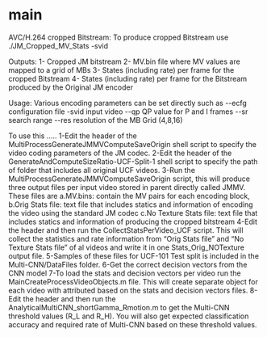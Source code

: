 # main
AVC/H.264 cropped Bitstream:
To produce cropped Bitstream use
./JM_Cropped_MV_Stats -svid <source video>

Outputs:
1- Cropped JM bitstream
2- MV.bin file where MV values are mapped to a grid of MBs
3- States (including rate) per frame for the cropped Bitstream
4- States (including rate) per frame for the Bitstream produced by the Original JM encoder

Usage:
Various encoding parameters can be set directly such as
   --ecfg   configuration file
   -svid    input video
   --qp     QP value for P and I frames
   --sr     search range
   --res    resolution of the MB Grid (4,8,16)
   

To use this .....
1-Edit the header of the MultiProcessGenerateJMMVComputeSaveOrigin shell script to specify the video coding parameters of the JM codec.
2-Edit the header of the  GenerateAndComputeSizeRatio-UCF-Split-1 shell script to specify the path of folder that includes all original UCF videos.
3-Run the MultiProcessGenerateJMMVComputeSaveOrigin script, this will produce three output files per input video stored in parent directly called JMMV. These files are
   a.MV.bins: contain the MV pairs for each encoding block, 
   b.Orig Stats file: text file that includes statics and information of encoding the video using the standard JM codec
   c.No Texture Stats file: text file that includes statics and information of producing the cropped bitstream
4-Edit the header and then run the CollectStatsPerVideo_UCF script. This will collect the statistics and rate information from “Orig Stats file” and “No Texture Stats file” of al videos and write it in one Stats_Orig_NOTexture output file.
5-Samples of these files for UCF-101 Test split is included in the Multi-CNN/DataFiles folder.
6-Get the correct decision vectors from the CNN model
7-To load the stats and decision vectors per video run the MainCreateProcessVideoObjects.m file. This will create separate object for each video with attributed based on the stats  and decision vectors files.
8-Edit the header and then run the AnalyticalMultiCNN_shortGamma_Rmotion.m to get the Multi-CNN threshold values (R_L and R_H). You will also get expected classification accuracy and required rate of Multi-CNN based on these threshold values.

